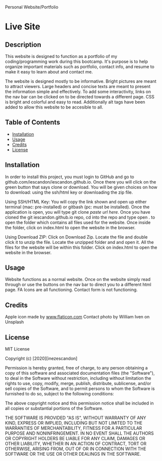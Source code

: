 Personal Website/Portfolio

# Live Site

<!-- https://iescandon.github.io/ -->

## Description

This website is designed to function as a portfolio of my coding/programming work during this bootcamp. It's purpose is to help organize important materials such as portfolio, contact info, and resume to make it easy to learn about and contact me.

The website is designed mostly to be informative. Bright pictures are meant to attract viewers. Large headers and concise texts are meant to present the information simple and effectively. To add some interactivity, links on the nav bar can be clicked on to be directed towards a different page. CSS is bright and colorful and easy to read. Additionally alt tags have been added to allow this website to be accesible to all.

## Table of Contents

- [Installation](#installation)
- [Usage](#usage)
- [Credits](#credits)
- [License](#license)

## Installation

In order to install this project, you must login to GitHub and go to github.com/iescandon/iescandon.github.io. Once there you will click on the green button that says clone or download. You will be given choices on how to download: using the ssh/html key or downloading the zip file.

Using SSH/HTML Key:
You will copy the link shown and open up either terminal (mac: pre-installed) or gitbash (pc: must be installed). Once the application is open, you will type git clone _paste url here_. Once you have cloned the git iescandon.github.io repo, cd into the repo and type open . to open the folder which contains all files used for the website. Once inside the folder, click on index.html to open the website in the browser.

Using Download ZIP:
Click on Download Zip. Locate the file and double click it to unzip the file. Locate the unzipped folder and and open it. All the files for the website will be within this folder. Click on index.html to open the website in the browser.

## Usage

Website functions as a normal website. Once on the website simply read through or use the buttons on the nav bar to direct you to a different html page. FA Icons are all functioning. Contact form is not functioning.

## Credits

Apple icon made by www.flaticon.com
Contact photo by William Iven on Unsplash

## License

MIT License

Copyright (c) [2020][inezescandon]

Permission is hereby granted, free of charge, to any person obtaining a copy
of this software and associated documentation files (the "Software"), to deal
in the Software without restriction, including without limitation the rights
to use, copy, modify, merge, publish, distribute, sublicense, and/or sell
copies of the Software, and to permit persons to whom the Software is
furnished to do so, subject to the following conditions:

The above copyright notice and this permission notice shall be included in all
copies or substantial portions of the Software.

THE SOFTWARE IS PROVIDED "AS IS", WITHOUT WARRANTY OF ANY KIND, EXPRESS OR
IMPLIED, INCLUDING BUT NOT LIMITED TO THE WARRANTIES OF MERCHANTABILITY,
FITNESS FOR A PARTICULAR PURPOSE AND NONINFRINGEMENT. IN NO EVENT SHALL THE
AUTHORS OR COPYRIGHT HOLDERS BE LIABLE FOR ANY CLAIM, DAMAGES OR OTHER
LIABILITY, WHETHER IN AN ACTION OF CONTRACT, TORT OR OTHERWISE, ARISING FROM,
OUT OF OR IN CONNECTION WITH THE SOFTWARE OR THE USE OR OTHER DEALINGS IN THE
SOFTWARE.
